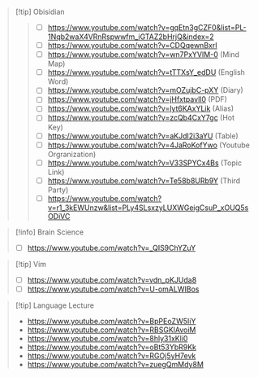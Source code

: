 
> [!tip] Obisidian
> > - [ ]  https://www.youtube.com/watch?v=gqEtn3gCZF0&list=PL-1Nqb2waX4VRnRspwwfm_iGTAZ2bHrjQ&index=2
> > - [ ] https://www.youtube.com/watch?v=CDQqewnBxrI
> > - [ ] https://www.youtube.com/watch?v=wn7PxYVIM-0 (Mind Map)
> > - [ ] https://www.youtube.com/watch?v=tTTXsY_edDU (English Word)
> > - [ ] https://www.youtube.com/watch?v=mOZujbC-pXY (Diary)
> > - [ ] https://www.youtube.com/watch?v=jHfxtpavll0 (PDF)
> > - [ ] https://www.youtube.com/watch?v=lyt6KAxYLik (Alias)
> > - [ ] https://www.youtube.com/watch?v=zcQb4CxY7gc (Hot Key)
> > - [ ] https://www.youtube.com/watch?v=aKJdI2i3aYU (Table)
> > - [ ] https://www.youtube.com/watch?v=4JaRoKofYwo (Youtube Orgranization)
> > - [ ] https://www.youtube.com/watch?v=V33SPYCx4Bs (Topic Link)
> > - [ ] https://www.youtube.com/watch?v=Te58b8URb9Y (Third Party)
> > - [ ] https://www.youtube.com/watch?v=r1_3kEWUnzw&list=PLy4SLsxzyLUXWGeigCsuP_xOUQ5sODiVC
> > 


> [!info] Brain Science
> - [ ]  https://www.youtube.com/watch?v=_QIS9ChYZuY


> [!tip] Vim
> - [ ] https://www.youtube.com/watch?v=vdn_pKJUda8
> - [ ] https://www.youtube.com/watch?v=U-omALWIBos


> [!tip] Language Lecture
> - https://www.youtube.com/watch?v=BpPEoZW5IiY
> - https://www.youtube.com/watch?v=RBSGKlAvoiM
> - https://www.youtube.com/watch?v=8hly31xKli0
> - https://www.youtube.com/watch?v=oBt53YbR9Kk
> - https://www.youtube.com/watch?v=RGOj5yH7evk
> - https://www.youtube.com/watch?v=zuegQmMdy8M

